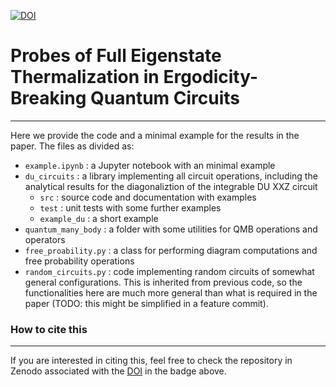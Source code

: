 [![DOI](https://zenodo.org/badge/DOI/10.5281/zenodo.15576373.svg)](https://doi.org/10.5281/zenodo.15576373)


# Probes of Full Eigenstate Thermalization in Ergodicity-Breaking Quantum Circuits
---

Here we provide the code and a minimal example for the results in the paper. The files as divided as:

- `example.ipynb` : a Jupyter notebook with an minimal example
- `du_circuits` : a library implementing all circuit operations, including the analytical results for the diagonaliztion of the integrable DU XXZ circuit
    -  `src` : source code and documentation with examples
    -  `test` : unit tests with some further examples
    -  `example_du` : a short example
- `quantum_many_body` : a folder with some utilities for QMB operations and operators
- `free_proability.py` : a class for performing diagram computations and free probability operations
- `random_circuits.py` : code implementing random circuits of somewhat general configurations. This is inherited from previous code, so the functionalities here are much more general than what is required in the paper (TODO: this might be simplified in a feature commit).

### How to cite this
---


If you are interested in citing this, feel free to check the repository in Zenodo associated with the [DOI](https://zenodo.org/records/15576373) in the badge above.